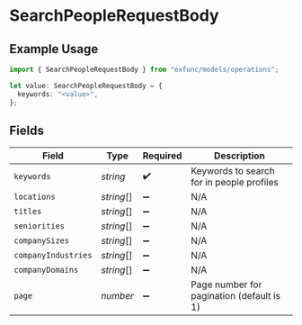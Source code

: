 # SearchPeopleRequestBody

## Example Usage

```typescript
import { SearchPeopleRequestBody } from "exfunc/models/operations";

let value: SearchPeopleRequestBody = {
  keywords: "<value>",
};
```

## Fields

| Field                                     | Type                                      | Required                                  | Description                               |
| ----------------------------------------- | ----------------------------------------- | ----------------------------------------- | ----------------------------------------- |
| `keywords`                                | *string*                                  | :heavy_check_mark:                        | Keywords to search for in people profiles |
| `locations`                               | *string*[]                                | :heavy_minus_sign:                        | N/A                                       |
| `titles`                                  | *string*[]                                | :heavy_minus_sign:                        | N/A                                       |
| `seniorities`                             | *string*[]                                | :heavy_minus_sign:                        | N/A                                       |
| `companySizes`                            | *string*[]                                | :heavy_minus_sign:                        | N/A                                       |
| `companyIndustries`                       | *string*[]                                | :heavy_minus_sign:                        | N/A                                       |
| `companyDomains`                          | *string*[]                                | :heavy_minus_sign:                        | N/A                                       |
| `page`                                    | *number*                                  | :heavy_minus_sign:                        | Page number for pagination (default is 1) |